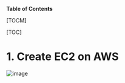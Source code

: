 **Table of Contents**

[TOCM]

[TOC]


# 1. Create EC2 on AWS
![image](https://github.com/user-attachments/assets/97931193-3bb7-4ee4-84b8-59d8b12c5ff5)

# 
